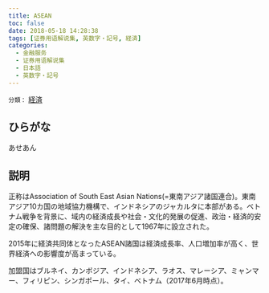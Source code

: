 ```yaml
---
title: ASEAN
toc: false
date: 2018-05-18 14:28:38
tags: [证券用语解说集, 英数字・記号, 経済]
categories:
  - 金融服务
  - 证券用语解说集
  - 日本語
  - 英数字・記号
---
```


`分類：` [経済](/tags/経済/)

## ひらがな

あせあん

## 説明

正称はAssociation of South East Asian Nations(=東南アジア諸国連合)。東南アジア10カ国の地域協力機構で、インドネシアのジャカルタに本部がある。ベトナム戦争を背景に、域内の経済成長や社会・文化的発展の促進、政治・経済的安定の確保、諸問題の解決を主な目的として1967年に設立された。

2015年に経済共同体となったASEAN諸国は経済成長率、人口増加率が高く、世界経済への影響度が高まっている。

加盟国はブルネイ、カンボジア、インドネシア、ラオス、マレーシア、ミャンマー、フィリピン、シンガポール、タイ、ベトナム（2017年6月時点）。
